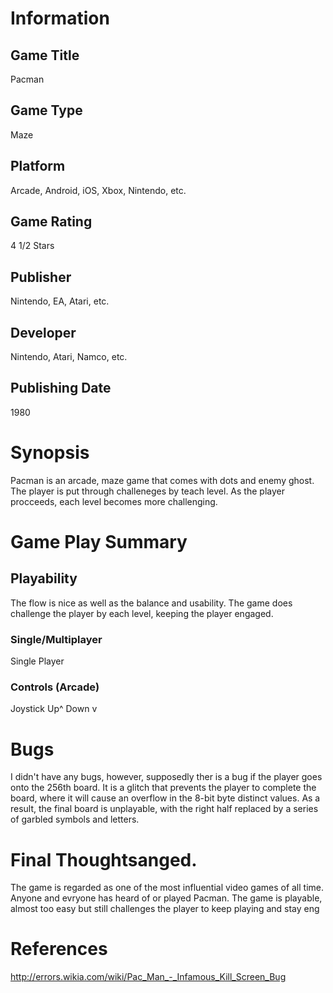 
# Information
## Game Title
Pacman
## Game Type
Maze
## Platform
Arcade, Android, iOS, Xbox, Nintendo, etc.
## Game Rating
4 1/2 Stars 
## Publisher
Nintendo, EA, Atari, etc.
## Developer
Nintendo, Atari, Namco, etc.
## Publishing Date
1980
# Synopsis
Pacman is an arcade, maze game that comes with dots and enemy ghost. The player is put through 
challeneges by teach level. As the player procceeds, each level becomes more challenging. 

# Game Play Summary
## Playability
The flow is nice as well as the balance and usability. 
The game does challenge the player by each level, keeping the player engaged. 

### Single/Multiplayer
Single Player
### Controls (Arcade)
Joystick 
<Left
Right> 
Up^ 
Down v

# Bugs
I didn't have any bugs, however, supposedly ther is a bug if the player goes onto the 256th board.
It is a glitch that prevents the player to complete the board,
where it will cause an overflow in the 8-bit byte distinct values. 
As a result, the final board is unplayable, with the right half replaced by a series of garbled symbols and letters.
# Final Thoughtsanged.
The game is regarded as one of the most influential video games of all time. Anyone and evryone has heard of or played 
Pacman. The game is playable, almost too easy but still challenges the player to keep playing and stay eng
# References
http://errors.wikia.com/wiki/Pac_Man_-_Infamous_Kill_Screen_Bug
